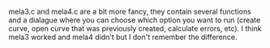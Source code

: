 

mela3.c and mela4.c are a bit more fancy, they contain several functions and a dialague where you can choose which option you want to run (create curve, open curve that was previously created, calculate errors, etc). I think mela3 worked and mela4 didn't but I don't remember the difference.
 
